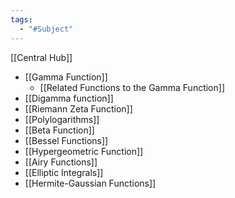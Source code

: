 ```yaml
---
tags:
  - "#Subject"
---
```

[[Central Hub]]

- [[Gamma Function]]
	- [[Related Functions to the Gamma Function]]
- [[Digamma function]]
- [[Riemann Zeta Function]]
- [[Polylogarithms]]
- [[Beta Function]]
- [[Bessel Functions]]
- [[Hypergeometric Function]]
- [[Airy Functions]]
- [[Elliptic Integrals]]
- [[Hermite-Gaussian Functions]]